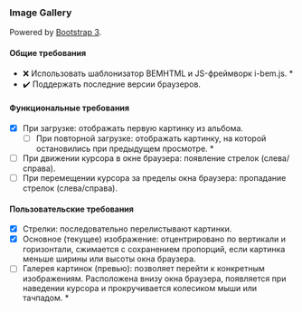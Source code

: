 ### Image Gallery 

Powered by [Bootstrap 3](http://getbootstrap.com/).

#### Общие требования

- :x: Использовать шаблонизатор BEMHTML и JS-фреймворк i-bem.js. *
- :heavy_check_mark: Поддержать последние версии браузеров.

#### Функциональные требования

- [x] При загрузке: отображать первую картинку из альбома.
    - [ ] При повторной загрузке: отображать картинку, на которой остановились при предыдущем просмотре. *
- [ ] При движении курсора в окне браузера: появление стрелок (слева/справа).
- [ ] При перемещении курсора за пределы окна браузера: пропадание стрелок (слева/справа).

#### Пользовательские требования

- [x] Стрелки: последовательно перелистывают картинки.
- [x] Основное (текущее) изображение: отцентрировано по вертикали и горизонтали, сжимается с сохранением пропорций, если картинка меньше ширины или высоты окна браузера.
- [ ] Галерея картинок (превью): позволяет перейти к конкретным изображениям. Расположена внизу окна браузера, появляется при наведении курсора и прокручивается колесиком мыши или тачпадом. *